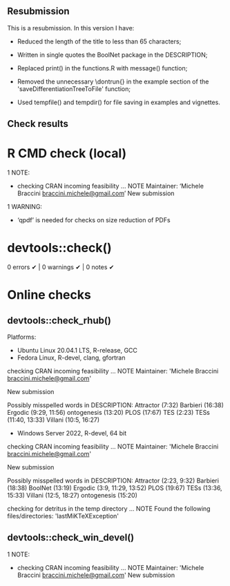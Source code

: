 ## Resubmission
This is a resubmission. In this version I have:

* Reduced the length of the title to less than 65 characters;

* Written in single quotes the BoolNet package in the DESCRIPTION;

* Replaced print() in the functions.R with message() function;

* Removed the unnecessary \dontrun{} in the example section of the 'saveDifferentiationTreeToFile' function;

* Used tempfile() and tempdir() for file saving in examples and vignettes.

## Check results
# R CMD check (local)

1 NOTE:
- checking CRAN incoming feasibility ... NOTE 
Maintainer: ‘Michele Braccini <braccini.michele@gmail.com>’ 
New submission

1 WARNING:
- ‘qpdf’ is needed for checks on size reduction of PDFs 

# devtools::check()

0 errors ✔ | 0 warnings ✔ | 0 notes ✔

# Online checks

## devtools::check_rhub()

Platforms:
- Ubuntu Linux 20.04.1 LTS, R-release, GCC
- Fedora Linux, R-devel, clang, gfortran

checking CRAN incoming feasibility ... NOTE
Maintainer: 'Michele Braccini <braccini.michele@gmail.com>'

New submission

Possibly misspelled words in DESCRIPTION:
  Attractor (7:32)
  Barbieri (16:38)
  Ergodic (9:29, 11:56)
  ontogenesis (13:20)
  PLOS (17:67)
  TES (2:23)
  TESs (11:40, 13:33)
  Villani (10:5, 16:27)

- Windows Server 2022, R-devel, 64 bit

checking CRAN incoming feasibility ... NOTE
Maintainer: 'Michele Braccini <braccini.michele@gmail.com>'

New submission

Possibly misspelled words in DESCRIPTION:
  Attractor (2:23, 9:32)
  Barbieri (18:38)
  BoolNet (13:19)
  Ergodic (3:9, 11:29, 13:52)
  PLOS (19:67)
  TESs (13:36, 15:33)
  Villani (12:5, 18:27)
  ontogenesis (15:20)

checking for detritus in the temp directory ... NOTE
Found the following files/directories:
  'lastMiKTeXException'

## devtools::check_win_devel()

1 NOTE:
- checking CRAN incoming feasibility ... NOTE 
Maintainer: 'Michele Braccini <braccini.michele@gmail.com>'
New submission

